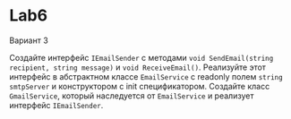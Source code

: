 # Lab6

  Вариант 3
  
Создайте интерфейс `IEmailSender` с методами `void SendEmail(string recipient, string message)` и `void ReceiveEmail()`. Реализуйте этот интерфейс в абстрактном классе `EmailService` с readonly полем `string smtpServer` и конструктором с init спецификатором. Создайте класс `GmailService`, который наследуется от `EmailService` и реализует интерфейс `IEmailSender`.
